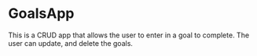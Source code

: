 # GoalsApp

This is a CRUD app that allows the user to enter in a goal to complete. The user can update, and delete the goals.
